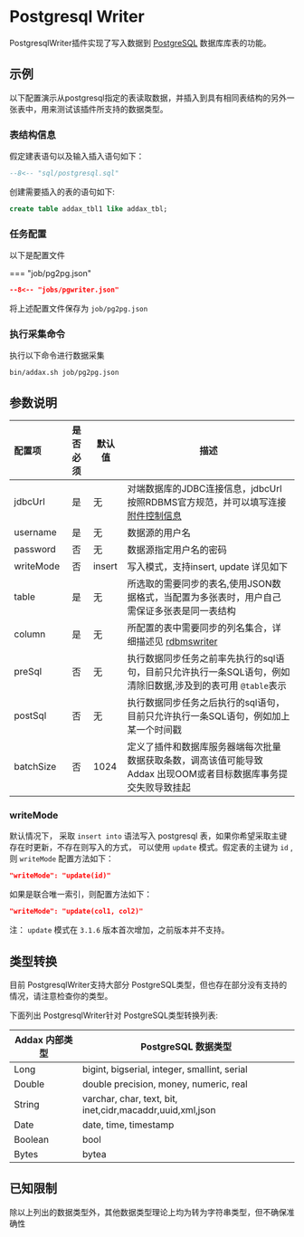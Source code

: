 # Postgresql Writer

PostgresqlWriter插件实现了写入数据到 [PostgreSQL](https://postgresql.org) 数据库库表的功能。

## 示例

以下配置演示从postgresql指定的表读取数据，并插入到具有相同表结构的另外一张表中，用来测试该插件所支持的数据类型。

### 表结构信息

假定建表语句以及输入插入语句如下：

```sql
--8<-- "sql/postgresql.sql"
```

创建需要插入的表的语句如下:

```sql
create table addax_tbl1 like addax_tbl;
```

### 任务配置

以下是配置文件

=== "job/pg2pg.json"

  ```json
  --8<-- "jobs/pgwriter.json"
  ```

将上述配置文件保存为  `job/pg2pg.json`

### 执行采集命令

执行以下命令进行数据采集

```shell
bin/addax.sh job/pg2pg.json
```

## 参数说明

| 配置项    | 是否必须 | 默认值 | 描述                                                                                                             |
| :-------- | :------: | ------ | ---------------------------------------------------------------------------------------------------------------- |
| jdbcUrl   |    是    | 无     | 对端数据库的JDBC连接信息，jdbcUrl按照RDBMS官方规范，并可以填写连接 [附件控制信息][1]                             |
| username  |    是    | 无     | 数据源的用户名                                                                                                   |
| password  |    否    | 无     | 数据源指定用户名的密码                                                                                           |
| writeMode |    否    | insert | 写入模式，支持insert, update 详见如下                                                                            |
| table     |    是    | 无     | 所选取的需要同步的表名,使用JSON数据格式，当配置为多张表时，用户自己需保证多张表是同一表结构                      |
| column    |    是    | 无     | 所配置的表中需要同步的列名集合，详细描述见 [rdbmswriter](../rdbmswriter)                                         |
| preSql    |    否    | 无     | 执行数据同步任务之前率先执行的sql语句，目前只允许执行一条SQL语句，例如清除旧数据,涉及到的表可用 `@table`表示     |
| postSql   |    否    | 无     | 执行数据同步任务之后执行的sql语句，目前只允许执行一条SQL语句，例如加上某一个时间戳                               |
| batchSize |    否    | 1024   | 定义了插件和数据库服务器端每次批量数据获取条数，调高该值可能导致 Addax 出现OOM或者目标数据库事务提交失败导致挂起 |

[1]: http://jdbc.postgresql.org/documentation/93/connect.html

### writeMode

默认情况下， 采取 `insert into` 语法写入 postgresql 表，如果你希望采取主键存在时更新，不存在则写入的方式， 可以使用 `update` 模式。假定表的主键为 `id` ,则 `writeMode` 配置方法如下：

```json
"writeMode": "update(id)"
```

如果是联合唯一索引，则配置方法如下：

```json
"writeMode": "update(col1, col2)"
```

注： `update` 模式在 `3.1.6` 版本首次增加，之前版本并不支持。

## 类型转换

目前 PostgresqlWriter支持大部分 PostgreSQL类型，但也存在部分没有支持的情况，请注意检查你的类型。

下面列出 PostgresqlWriter针对 PostgreSQL类型转换列表:

| Addax 内部类型 | PostgreSQL 数据类型                                       |
| -------------- | --------------------------------------------------------- |
| Long           | bigint, bigserial, integer, smallint, serial              |
| Double         | double precision, money, numeric, real                    |
| String         | varchar, char, text, bit, inet,cidr,macaddr,uuid,xml,json |
| Date           | date, time, timestamp                                     |
| Boolean        | bool                                                      |
| Bytes          | bytea                                                     |

## 已知限制

除以上列出的数据类型外，其他数据类型理论上均为转为字符串类型，但不确保准确性
